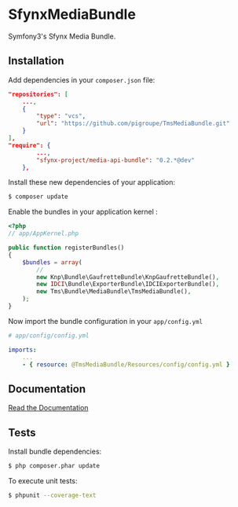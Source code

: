 SfynxMediaBundle
================

Symfony3's Sfynx Media Bundle.


Installation
------------

Add dependencies in your `composer.json` file:

```json
"repositories": [
    ...,
    {
        "type": "vcs",
        "url": "https://github.com/pigroupe/TmsMediaBundle.git"
    }
],
"require": {
        ...,
        "sfynx-project/media-api-bundle": "0.2.*@dev"
    },
```

Install these new dependencies of your application:
```sh
$ composer update
```

Enable the bundles in your application kernel :

```php
<?php
// app/AppKernel.php

public function registerBundles()
{
    $bundles = array(
        //
        new Knp\Bundle\GaufretteBundle\KnpGaufretteBundle(),
        new IDCI\Bundle\ExporterBundle\IDCIExporterBundle(),
        new Tms\Bundle\MediaBundle\TmsMediaBundle(),
    );
}
```

Now import the bundle configuration in your `app/config.yml`

```yml
# app/config/config.yml

imports:
    ...
    - { resource: @TmsMediaBundle/Resources/config/config.yml }
```

Documentation
-------------

[Read the Documentation](Resources/doc/index.md)


Tests
-----

Install bundle dependencies:
```sh
$ php composer.phar update
```

To execute unit tests:
```sh
$ phpunit --coverage-text
```